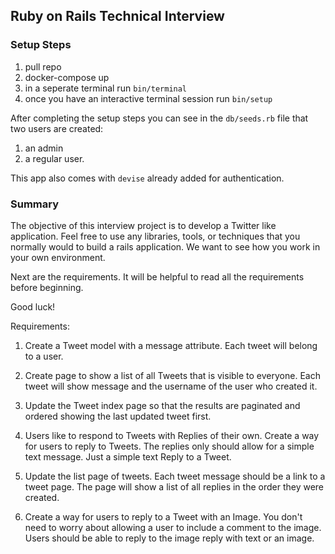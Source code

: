 ## Ruby on Rails Technical Interview

### Setup Steps
1. pull repo
2. docker-compose up
3. in a seperate terminal run `bin/terminal`
4. once you have an interactive terminal session run `bin/setup`

After completing the setup steps you can see in the `db/seeds.rb` file that two users are created:
1. an admin
2. a regular user.

This app also comes with `devise` already added for authentication.

### Summary
The objective of this interview project is to develop a Twitter like application.
Feel free to use any libraries, tools, or techniques that you normally would to build a rails application.
We want to see how you work in your own environment.

Next are the requirements. It will be helpful to read all the requirements before beginning.

Good luck!

Requirements:
1. Create a Tweet model with a message attribute. Each tweet will belong to a user.
   
2. Create page to show a list of all Tweets that is visible to everyone. Each tweet will show
   message and the username of the user who created it.
   
3. Update the Tweet index page so that the results are paginated and ordered showing the last
   updated tweet first.
   
4. Users like to respond to Tweets with Replies of their own. Create a way for users to reply to
   Tweets. The replies only should allow for a simple text message. Just a simple text Reply to a
   Tweet.

5. Update the list page of tweets. Each tweet message should be a link to a tweet page. The page
   will show a list of all replies in the order they were created.

6. Create a way for users to reply to a Tweet with an Image. You don't need to worry about allowing
   a user to include a comment to the image. Users should be able to reply to the image reply with
   text or an image.

